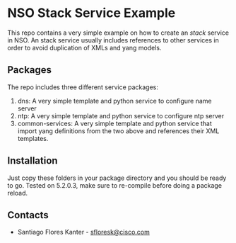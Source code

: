# NSO Stack Service Example

This repo contains a very simple example on how to create an _stack_ service in NSO. An stack service usually includes 
references to other services in order to avoid duplication of XMLs and yang models. 

## Packages

The repo includes three different service packages: 

1. dns: A very simple template and python service to configure name server
2. ntp: A very simple template and python service to configure ntp server
3. common-services: A very simple template and python service that import yang definitions from the two above 
and references their XML templates.

## Installation

Just copy these folders in your package directory and you should be ready to go. Tested on 5.2.0.3, make sure to 
re-compile before doing a package reload. 

## Contacts

* Santiago Flores Kanter - sfloresk@cisco.com
